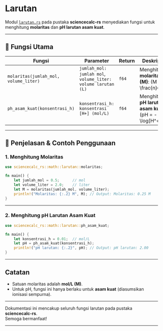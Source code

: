 # Larutan

Modul [`larutan.rs`](../src/kimia/larutan.rs) pada pustaka **sciencecalc-rs** menyediakan fungsi untuk menghitung **molaritas** dan **pH larutan asam kuat**.

---

## 📍 Fungsi Utama

| Fungsi                        | Parameter                                   | Return | Deskripsi                                                         |
|-------------------------------|---------------------------------------------|--------|-------------------------------------------------------------------|
| `molaritas(jumlah_mol, volume_liter)` | `jumlah_mol: jumlah mol`, `volume_liter: volume larutan (L)` | `f64`  | Menghitung **molaritas (M)**: \(M = \frac{n}{V}\)                 |
| `ph_asam_kuat(konsentrasi_h)` | `konsentrasi_h: konsentrasi [H+] (mol/L)`   | `f64`  | Menghitung **pH larutan asam kuat**: \(pH = -\log[H^+]\)          |

---

## 📍 Penjelasan & Contoh Penggunaan

### 1. Menghitung Molaritas

```rust
use sciencecalc_rs::math::larutan::molaritas;

fn main() {
    let jumlah_mol = 0.5;      // mol
    let volume_liter = 2.0;    // liter
    let M = molaritas(jumlah_mol, volume_liter);
    println!("Molaritas: {:.2} M", M); // Output: Molaritas: 0.25 M
}
```

---

### 2. Menghitung pH Larutan Asam Kuat

```rust
use sciencecalc_rs::math::larutan::ph_asam_kuat;

fn main() {
    let konsentrasi_h = 0.01;  // mol/L
    let pH = ph_asam_kuat(konsentrasi_h);
    println!("pH larutan: {:.2}", pH); // Output: pH larutan: 2.00
}
```

---

## Catatan

- Satuan molaritas adalah **mol/L (M)**.
- Untuk pH, fungsi ini hanya berlaku untuk **asam kuat** (diasumsikan ionisasi sempurna).

---

Dokumentasi ini mencakup seluruh fungsi larutan pada pustaka **sciencecalc-rs**.  
Semoga bermanfaat!

---
